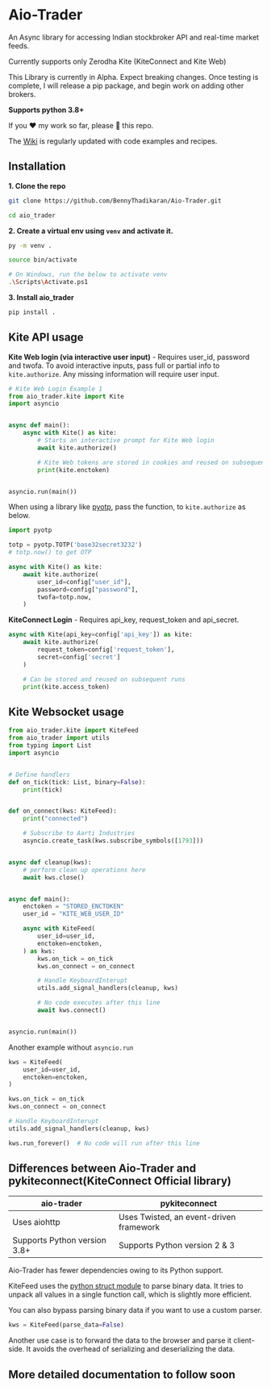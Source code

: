 # Aio-Trader

An Async library for accessing Indian stockbroker API and real-time market feeds. 

Currently supports only Zerodha Kite (KiteConnect and Kite Web)

This Library is currently in Alpha. Expect breaking changes. Once testing is complete, I will release a pip package, and begin work on adding other brokers.

**Supports python 3.8+**

If you ❤️  my work so far, please 🌟 this repo.

The [Wiki](https://github.com/BennyThadikaran/Aio-Trader/wiki) is regularly updated with code examples and recipes.

## Installation

**1. Clone the repo**

```bash
git clone https://github.com/BennyThadikaran/Aio-Trader.git

cd aio_trader
```

**2. Create a virtual env using `venv` and activate it.**

```bash
py -m venv .

source bin/activate

# On Windows, run the below to activate venv
.\Scripts\Activate.ps1
```

**3. Install aio_trader**

```bash
pip install .
```

## Kite API usage

**Kite Web login (via interactive user input)** - Requires user_id, password and twofa.
To avoid interactive inputs, pass full or partial info to `kite.authorize`. Any missing information will require user input.

```python
# Kite Web Login Example 1
from aio_trader.kite import Kite
import asyncio


async def main():
    async with Kite() as kite:
        # Starts an interactive prompt for Kite Web login
        await kite.authorize()

        # Kite Web tokens are stored in cookies and reused on subsequent runs
        print(kite.enctoken)


asyncio.run(main())
```

When using a library like [pyotp](https://github.com/pyauth/pyotp), pass the function, to `kite.authorize` as below.

```python
import pyotp

totp = pyotp.TOTP('base32secret3232')
# totp.now() to get OTP

async with Kite() as kite:
    await kite.authorize(
        user_id=config["user_id"],
        password=config["password"],
        twofa=totp.now,
    )
```

**KiteConnect Login** - Requires api_key, request_token and api_secret.

```python
async with Kite(api_key=config['api_key']) as kite:
    await kite.authorize(
        request_token=config['request_token'],
        secret=config['secret']
    )

    # Can be stored and reused on subsequent runs
    print(kite.access_token)
```

## Kite Websocket usage

```python
from aio_trader.kite import KiteFeed
from aio_trader import utils
from typing import List
import asyncio


# Define handlers
def on_tick(tick: List, binary=False):
    print(tick)


def on_connect(kws: KiteFeed):
    print("connected")

    # Subscribe to Aarti Industries
    asyncio.create_task(kws.subscribe_symbols([1793]))


async def cleanup(kws):
    # perform clean up operations here
    await kws.close()


async def main():
    enctoken = "STORED_ENCTOKEN"
    user_id = "KITE_WEB_USER_ID"

    async with KiteFeed(
        user_id=user_id,
        enctoken=enctoken,
    ) as kws:
        kws.on_tick = on_tick
        kws.on_connect = on_connect

        # Handle KeyboardInterupt
        utils.add_signal_handlers(cleanup, kws)

        # No code executes after this line
        await kws.connect()


asyncio.run(main())
```

Another example without `asyncio.run`

```python
kws = KiteFeed(
    user_id=user_id,
    enctoken=enctoken,
)

kws.on_tick = on_tick
kws.on_connect = on_connect

# Handle KeyboardInterupt
utils.add_signal_handlers(cleanup, kws)

kws.run_forever()  # No code will run after this line
```

## Differences between Aio-Trader and pykiteconnect(KiteConnect Official library)

| aio-trader | pykiteconnect |
|---|---|
| Uses aiohttp | Uses Twisted, an event-driven framework |
| Supports Python version 3.8+ | Supports Python version 2 & 3 |

Aio-Trader has fewer dependencies owing to its Python support.

KiteFeed uses the [python struct module](https://docs.python.org/3/library/struct.html) to parse binary data. It tries to unpack all values in a single function call, which is slightly more efficient.

You can also bypass parsing binary data if you want to use a custom parser.

```python
kws = KiteFeed(parse_data=False)
```

Another use case is to forward the data to the browser and parse it client-side. It avoids the overhead of serializing and deserializing the data.

## More detailed documentation to follow soon
